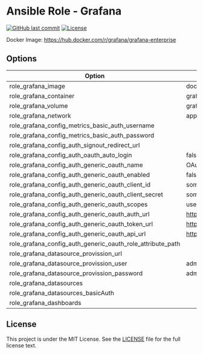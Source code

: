 # Ansible Role - Grafana

[![GitHub last commit](https://img.shields.io/github/last-commit/ursinn-ansible/role-grafana?logo=github&style=for-the-badge)](https://github.com/ursinn-ansible/role-grafana/commits)
[![License](https://img.shields.io/github/license/ursinn-ansible/role-grafana?style=for-the-badge)](https://github.com/ursinn-ansible/role-grafana/blob/main/LICENSE)

Docker Image: https://hub.docker.com/r/grafana/grafana-enterprise

## Options

| Option | Default Value |
| ---- | ---- |
| role_grafana_image | docker.io/grafana/grafana-enterprise |
| role_grafana_container | grafana |
| role_grafana_volume | grafana |
| role_grafana_network | app-network |
| role_grafana_config_metrics_basic_auth_username | |
| role_grafana_config_metrics_basic_auth_password | |
| role_grafana_config_auth_signout_redirect_url | |
| role_grafana_config_auth_oauth_auto_login | false |
| role_grafana_config_auth_generic_oauth_name | OAuth |
| role_grafana_config_auth_generic_oauth_enabled | false |
| role_grafana_config_auth_generic_oauth_client_id | some_id |
| role_grafana_config_auth_generic_oauth_client_secret | some_secret |
| role_grafana_config_auth_generic_oauth_scopes | user:email,read:org |
| role_grafana_config_auth_generic_oauth_auth_url | https://foo.bar/login/oauth/authorize |
| role_grafana_config_auth_generic_oauth_token_url | https://foo.bar/login/oauth/access_token |
| role_grafana_config_auth_generic_oauth_api_url | https://foo.bar/user |
| role_grafana_config_auth_generic_oauth_role_attribute_path | |
| role_grafana_datasource_provission_url | |
| role_grafana_datasource_provission_user | admin |
| role_grafana_datasource_provission_password | admin |
| role_grafana_datasources | |
| role_grafana_datasources_basicAuth | |
| role_grafana_dashboards | |

## License

This project is under the MIT License. See the [LICENSE](https://github.com/ursinn-ansible/role-grafana/blob/main/LICENSE) file for the full license text.
